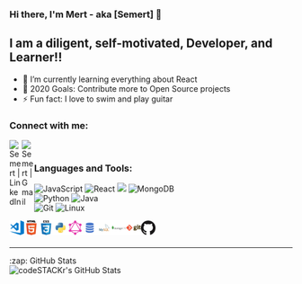 ### Hi there, I'm Mert - aka [Semert] 👋

## I am a diligent, self-motivated, Developer, and Learner!!

- 🌱 I’m currently learning everything about React
- 🥅 2020 Goals: Contribute more to Open Source projects
- ⚡ Fun fact: I love to swim and play guitar

### Connect with me:

[<img align="left" alt="Semert | LinkedIn" width="22px" src="https://cdn.jsdelivr.net/npm/simple-icons@v3/icons/linkedin.svg" />][linkedin]
[<img align="left" alt="Semert | Gmail" width="22px" src="https://cdn.jsdelivr.net/npm/simple-icons@v3/icons/gmail.svg" />][gmail]

<br />

### Languages and Tools:

![JavaScript](https://img.shields.io/badge/-JavaScript-00bd26?style=flat&logo=JavaScript)
![React](https://img.shields.io/badge/-React-00bd26?style=flat&logo=react)
<img src="https://img.shields.io/badge/node.js%20-%030303.svg?&style=flat&logo=node.js%ogoColor=black"/>
![MongoDB](https://img.shields.io/badge/-Mongo-00bd26?style=flat&logo=mongo)
<br/>
![Python](https://img.shields.io/badge/-Python-333333?style=flat&logo=Python)
![Java](https://img.shields.io/badge/-Java-333333?style=flat&logo=Java)
<br/>
![Git](https://img.shields.io/badge/-Git-333333?style=flat&logo=Git)
![Linux](https://img.shields.io/badge/-Linux-333333?style=flat&logo=Linux)
<br/>

<img align="left" alt="Visual Studio Code" width="26px" src="https://raw.githubusercontent.com/github/explore/80688e429a7d4ef2fca1e82350fe8e3517d3494d/topics/visual-studio-code/visual-studio-code.png" />
<img align="left" alt="HTML5" width="26px" src="https://raw.githubusercontent.com/github/explore/80688e429a7d4ef2fca1e82350fe8e3517d3494d/topics/html/html.png" />
<img align="left" alt="CSS3" width="26px" src="https://raw.githubusercontent.com/github/explore/80688e429a7d4ef2fca1e82350fe8e3517d3494d/topics/css/css.png" />

<img align="left" alt="Terminal" width="26px" src="https://raw.githubusercontent.com/github/explore/80688e429a7d4ef2fca1e82350fe8e3517d3494d/topics/python/python.png" />
<img align="left" alt="GraphQL" width="26px" src="https://raw.githubusercontent.com/github/explore/80688e429a7d4ef2fca1e82350fe8e3517d3494d/topics/graphql/graphql.png" />
<img align="left" alt="SQL" width="26px" src="https://raw.githubusercontent.com/github/explore/80688e429a7d4ef2fca1e82350fe8e3517d3494d/topics/sql/sql.png" />
<img align="left" alt="MySQL" width="26px" src="https://raw.githubusercontent.com/github/explore/80688e429a7d4ef2fca1e82350fe8e3517d3494d/topics/mysql/mysql.png" />
<img align="left" alt="MongoDB" width="26px" src="https://raw.githubusercontent.com/github/explore/80688e429a7d4ef2fca1e82350fe8e3517d3494d/topics/mongodb/mongodb.png" />
<img align="left" alt="Git" width="26px" src="https://raw.githubusercontent.com/github/explore/80688e429a7d4ef2fca1e82350fe8e3517d3494d/topics/git/git.png" />
<img align="left" alt="GitHub" width="26px" src="https://raw.githubusercontent.com/github/explore/78df643247d429f6cc873026c0622819ad797942/topics/github/github.png" />

<br />
<br />

<hr/>
  <summary>:zap: GitHub Stats</summary>

  <img align="left" alt="codeSTACKr's GitHub Stats" src="https://github-readme-stats.codestackr.vercel.app/api?username=Semert&show_icons=true&title_color=1e8449&icon_color=229954&hide_border=true" />

[linkedin]: https://www.linkedin.com/in/mert-efe/
[gmail]: mailto:semert2121@gmail.com
